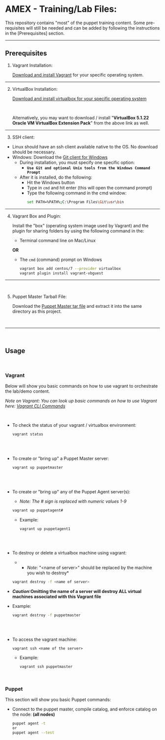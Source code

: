 # AMEX - Training/Lab Files: #
This repository contains "most" of the  puppet training content. Some pre-requisites will still be needed and can be added by following the instructions in the [Prerequisites] section.

---

## Prerequisites ##


1. Vagrant Installation:

   [Download and install Vagrant](https://www.vagrantup.com/downloads.html "Vagrant Downloads") for your specific operating system.


---

  
2. VirtualBox Installation: 

   [Download and install virtualbox for your specific operating system](https://www.virtualbox.org/wiki/Downloads "VirtualBox Downloads")

   <br />

   Alternatively, you may want to download / install "**VirtualBox 5.1.22 Oracle VM VirtualBox Extension Pack**" from the above link as well.


---


3. SSH client: 
  * Linux should have an ssh client available native to the OS. No download should be necessary.
  * Windows: Download the [Git client for Windows](https://git-scm.com/download/win)
    * During installation, you must specify one specific option: 
      * **`Use Git and optional Unix tools from the Windows Command Prompt`**
    * After it is installed, do the following:
      * Hit the Windows button
      * Type in `cmd` and hit enter (this will open the command prompt)
      * Type the following command in the cmd window: 
        ```bash
        set PATH=%PATH%;C:\Program Files\Git\usr\bin
        ```

---

 
4. Vagrant Box and Plugin:

   Install the "box" (operating system image used by Vagrant) and the plugin for sharing folders by using the following command in the: <br />
   
   * Terminal command line on Mac/Linux 
   
   **OR**
   
   * The `cmd` (command) prompt on Windows
     ```bash
     vagrant box add centos/7 --provider virtualbox
     vagrant plugin install vagrant-vbguest
     ```


---

<br />

5. Puppet Master Tarball File:

   Download the [Puppet Master tar file](https://pm.puppetlabs.com/cgi-bin/download.cgi?dist=el&rel=7&arch=x86_64&ver=latest "Puppet Master Downloads") and extract it into the same directory as this project.


<br />

---

<br />

## Usage ##

<br />

### Vagrant ###

Below will show you basic commands on how to use vagrant to orchestrate the lab/demo content.

*Note on Vagrant: You can look up basic commands on how to use Vagrant here: [Vagrant CLI Commands](https://www.vagrantup.com/docs/cli/)*

<br />

  * To check the status of your vagrant / virtualbox environment:
    ```bash
    vagrant status
    ```

<br />
<br />

  * To create or "bring up" a Puppet Master server:
    ```bash
    vagrant up puppetmaster
    ```

<br />
<br />

  * To create or "bring up" any of the Puppet Agent server(s):
    * *_Note_: The # sign is replaced with numeric values 1-9*
    ```bash
    vagrant up puppetagent#
    ```

    * Example:
      ```
      vagrant up puppetagent1
      ```

<br />
<br />

  * To destroy or delete a virtualbox machine using vagrant:
    * * _Note_: "\<name of server\>" should be replaced by the machine you wish to destroy*
    ```bash
    vagrant destroy -f <name of server>
    ```

   * **_Caution_:Omitting the name of a server will destroy ALL virtual machines associated with this Vagrant file**

   * Example:
     ```bash
     vagrant destroy -f puppetmaster
     ```

<br />
<br />

  * To access the vagrant machine:
    ```
    vagrant ssh <name of the server>
    ```

    * Example:
      ```bash
      vagrant ssh puppetmaster
      ```

<br />

### Puppet ###

This section will show you basic Puppet commands:

* Connect to the puppet master, compile catalog, and enforce catalog on the node: **(all nodes)**
  ```bash
  puppet agent -t
  or
  puppet agent --test
  ```


